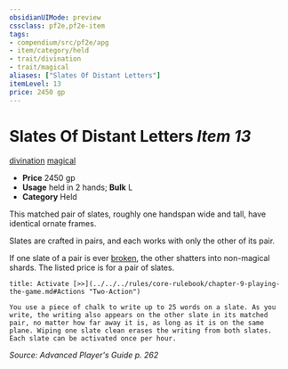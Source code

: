 ```yaml
---
obsidianUIMode: preview
cssclass: pf2e,pf2e-item
tags:
- compendium/src/pf2e/apg
- item/category/held
- trait/divination
- trait/magical
aliases: ["Slates Of Distant Letters"]
itemLevel: 13
price: 2450 gp
---
```

# Slates Of Distant Letters *Item 13*  
[divination](../../../rules/traits/divination.md)  [magical](../../../rules/traits/magical.md)  

- **Price** 2450 gp
- **Usage** held in 2 hands; **Bulk** L
- **Category** Held

This matched pair of slates, roughly one handspan wide and tall, have identical ornate frames.

Slates are crafted in pairs, and each works with only the other of its pair.

If one slate of a pair is ever [broken](../../../rules/conditions.md#Broken), the other shatters into non-magical shards. The listed price is for a pair of slates.

```ad-embed-ability
title: Activate [>>](../../../rules/core-rulebook/chapter-9-playing-the-game.md#Actions "Two-Action")

You use a piece of chalk to write up to 25 words on a slate. As you write, the writing also appears on the other slate in its matched pair, no matter how far away it is, as long as it is on the same plane. Wiping one slate clean erases the writing from both slates. Each slate can be activated once per hour.
```

*Source: Advanced Player's Guide p. 262*
